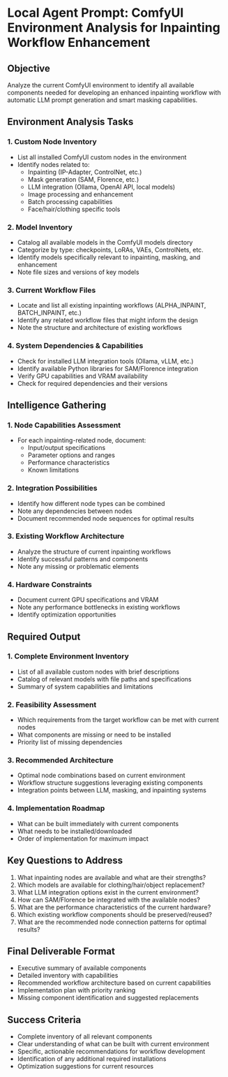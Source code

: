 # Local Agent Prompt: ComfyUI Environment Analysis for Inpainting Workflow Enhancement

## Objective
Analyze the current ComfyUI environment to identify all available components needed for developing an enhanced inpainting workflow with automatic LLM prompt generation and smart masking capabilities.

## Environment Analysis Tasks

### 1. Custom Node Inventory
- List all installed ComfyUI custom nodes in the environment
- Identify nodes related to:
  - Inpainting (IP-Adapter, ControlNet, etc.)
  - Mask generation (SAM, Florence, etc.)
  - LLM integration (Ollama, OpenAI API, local models)
  - Image processing and enhancement
  - Batch processing capabilities
  - Face/hair/clothing specific tools

### 2. Model Inventory
- Catalog all available models in the ComfyUI models directory
- Categorize by type: checkpoints, LoRAs, VAEs, ControlNets, etc.
- Identify models specifically relevant to inpainting, masking, and enhancement
- Note file sizes and versions of key models

### 3. Current Workflow Files
- Locate and list all existing inpainting workflows (ALPHA_INPAINT, BATCH_INPAINT, etc.)
- Identify any related workflow files that might inform the design
- Note the structure and architecture of existing workflows

### 4. System Dependencies & Capabilities
- Check for installed LLM integration tools (Ollama, vLLM, etc.)
- Identify available Python libraries for SAM/Florence integration
- Verify GPU capabilities and VRAM availability
- Check for required dependencies and their versions

## Intelligence Gathering

### 1. Node Capabilities Assessment
- For each inpainting-related node, document:
  - Input/output specifications
  - Parameter options and ranges
  - Performance characteristics
  - Known limitations

### 2. Integration Possibilities
- Identify how different node types can be combined
- Note any dependencies between nodes
- Document recommended node sequences for optimal results

### 3. Existing Workflow Architecture
- Analyze the structure of current inpainting workflows
- Identify successful patterns and components
- Note any missing or problematic elements

### 4. Hardware Constraints
- Document current GPU specifications and VRAM
- Note any performance bottlenecks in existing workflows
- Identify optimization opportunities

## Required Output

### 1. Complete Environment Inventory
- List of all available custom nodes with brief descriptions
- Catalog of relevant models with file paths and specifications
- Summary of system capabilities and limitations

### 2. Feasibility Assessment
- Which requirements from the target workflow can be met with current nodes
- What components are missing or need to be installed
- Priority list of missing dependencies

### 3. Recommended Architecture
- Optimal node combinations based on current environment
- Workflow structure suggestions leveraging existing components
- Integration points between LLM, masking, and inpainting systems

### 4. Implementation Roadmap
- What can be built immediately with current components
- What needs to be installed/downloaded
- Order of implementation for maximum impact

## Key Questions to Address
1. What inpainting nodes are available and what are their strengths?
2. Which models are available for clothing/hair/object replacement?
3. What LLM integration options exist in the current environment?
4. How can SAM/Florence be integrated with the available nodes?
5. What are the performance characteristics of the current hardware?
6. Which existing workflow components should be preserved/reused?
7. What are the recommended node connection patterns for optimal results?

## Final Deliverable Format
- Executive summary of available components
- Detailed inventory with capabilities
- Recommended workflow architecture based on current capabilities
- Implementation plan with priority ranking
- Missing component identification and suggested replacements

## Success Criteria
- Complete inventory of all relevant components
- Clear understanding of what can be built with current environment
- Specific, actionable recommendations for workflow development
- Identification of any additional required installations
- Optimization suggestions for current resources